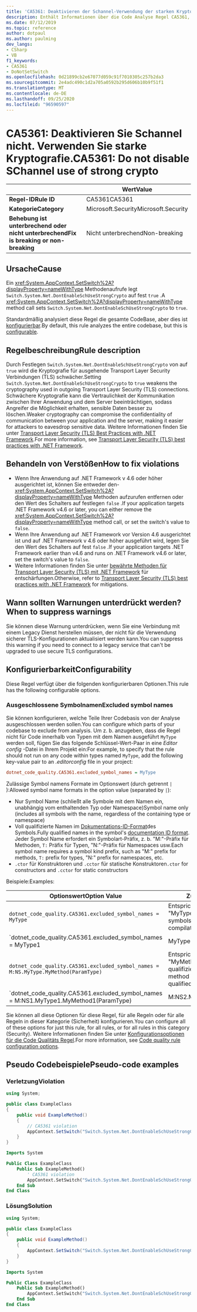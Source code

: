 ```yaml
---
title: 'CA5361: Deaktivieren der Schannel-Verwendung der starken Kryptografie (Code Analyse)'
description: Enthält Informationen über die Code Analyse Regel CA5361, einschließlich der Gründe, der Behebung von Verstößen und der Zeit, zu der Sie unterdrückt werden soll.
ms.date: 07/12/2019
ms.topic: reference
author: dotpaul
ms.author: paulming
dev_langs:
- CSharp
- VB
f1_keywords:
- CA5361
- DoNotSetSwitch
ms.openlocfilehash: 0d21899cb2e67077d059c91f7010305c257b2da3
ms.sourcegitcommit: 2e4adc490c1d2a705a0592b295d606b10b9f51f1
ms.translationtype: MT
ms.contentlocale: de-DE
ms.lasthandoff: 09/25/2020
ms.locfileid: "96590597"
---
```

# <a name="ca5361-do-not-disable-schannel-use-of-strong-crypto"></a><span data-ttu-id="ed66e-103">CA5361: Deaktivieren Sie Schannel nicht. Verwenden Sie starke Kryptografie.</span><span class="sxs-lookup"><span data-stu-id="ed66e-103">CA5361: Do not disable SChannel use of strong crypto</span></span>

| | <span data-ttu-id="ed66e-104">Wert</span><span class="sxs-lookup"><span data-stu-id="ed66e-104">Value</span></span> |
|-|-|
| <span data-ttu-id="ed66e-105">**Regel-ID**</span><span class="sxs-lookup"><span data-stu-id="ed66e-105">**Rule ID**</span></span> |<span data-ttu-id="ed66e-106">CA5361</span><span class="sxs-lookup"><span data-stu-id="ed66e-106">CA5361</span></span>|
| <span data-ttu-id="ed66e-107">**Kategorie**</span><span class="sxs-lookup"><span data-stu-id="ed66e-107">**Category**</span></span> |<span data-ttu-id="ed66e-108">Microsoft.Security</span><span class="sxs-lookup"><span data-stu-id="ed66e-108">Microsoft.Security</span></span>|
| <span data-ttu-id="ed66e-109">**Behebung ist unterbrechend oder nicht unterbrechend**</span><span class="sxs-lookup"><span data-stu-id="ed66e-109">**Fix is breaking or non-breaking**</span></span> |<span data-ttu-id="ed66e-110">Nicht unterbrechend</span><span class="sxs-lookup"><span data-stu-id="ed66e-110">Non-breaking</span></span>|

## <a name="cause"></a><span data-ttu-id="ed66e-111">Ursache</span><span class="sxs-lookup"><span data-stu-id="ed66e-111">Cause</span></span>

<span data-ttu-id="ed66e-112">Ein <xref:System.AppContext.SetSwitch%2A?displayProperty=nameWithType> Methodenaufrufe legt `Switch.System.Net.DontEnableSchUseStrongCrypto` auf fest `true` .</span><span class="sxs-lookup"><span data-stu-id="ed66e-112">A <xref:System.AppContext.SetSwitch%2A?displayProperty=nameWithType> method call sets `Switch.System.Net.DontEnableSchUseStrongCrypto` to `true`.</span></span>

<span data-ttu-id="ed66e-113">Standardmäßig analysiert diese Regel die gesamte CodeBase, aber dies ist [konfigurierbar](#configurability).</span><span class="sxs-lookup"><span data-stu-id="ed66e-113">By default, this rule analyzes the entire codebase, but this is [configurable](#configurability).</span></span>

## <a name="rule-description"></a><span data-ttu-id="ed66e-114">Regelbeschreibung</span><span class="sxs-lookup"><span data-stu-id="ed66e-114">Rule description</span></span>

<span data-ttu-id="ed66e-115">Durch Festlegen `Switch.System.Net.DontEnableSchUseStrongCrypto` von auf `true` wird die Kryptografie für ausgehende Transport Layer Security Verbindungen (TLS) schwächer.</span><span class="sxs-lookup"><span data-stu-id="ed66e-115">Setting `Switch.System.Net.DontEnableSchUseStrongCrypto` to `true` weakens the cryptography used in outgoing Transport Layer Security (TLS) connections.</span></span> <span data-ttu-id="ed66e-116">Schwächere Kryptografie kann die Vertraulichkeit der Kommunikation zwischen Ihrer Anwendung und dem Server beeinträchtigen, sodass Angreifer die Möglichkeit erhalten, sensible Daten besser zu löschen.</span><span class="sxs-lookup"><span data-stu-id="ed66e-116">Weaker cryptography can compromise the confidentiality of communication between your application and the server, making it easier for attackers to eavesdrop sensitive data.</span></span> <span data-ttu-id="ed66e-117">Weitere Informationen finden Sie unter [Transport Layer Security (TLS) Best Practices with .NET Framework](../../../framework/network-programming/tls.md#switchsystemnetdontenableschusestrongcrypto).</span><span class="sxs-lookup"><span data-stu-id="ed66e-117">For more information, see [Transport Layer Security (TLS) best practices with .NET Framework](../../../framework/network-programming/tls.md#switchsystemnetdontenableschusestrongcrypto).</span></span>

## <a name="how-to-fix-violations"></a><span data-ttu-id="ed66e-118">Behandeln von Verstößen</span><span class="sxs-lookup"><span data-stu-id="ed66e-118">How to fix violations</span></span>

- <span data-ttu-id="ed66e-119">Wenn Ihre Anwendung auf .NET Framework v 4.6 oder höher ausgerichtet ist, können Sie entweder den- <xref:System.AppContext.SetSwitch%2A?displayProperty=nameWithType> Methoden aufzurufen entfernen oder den Wert des Schalters auf festlegen `false` .</span><span class="sxs-lookup"><span data-stu-id="ed66e-119">If your application targets .NET Framework v4.6 or later, you can either remove the <xref:System.AppContext.SetSwitch%2A?displayProperty=nameWithType> method call, or set the switch's value to `false`.</span></span>
- <span data-ttu-id="ed66e-120">Wenn Ihre Anwendung auf .NET Framework vor Version 4.6 ausgerichtet ist und auf .NET Framework v 4.6 oder höher ausgeführt wird, legen Sie den Wert des Schalters auf fest `false` .</span><span class="sxs-lookup"><span data-stu-id="ed66e-120">If your application targets .NET Framework earlier than v4.6 and runs on .NET Framework v4.6 or later, set the switch's value to `false`.</span></span>
- <span data-ttu-id="ed66e-121">Weitere Informationen finden Sie unter [bewährte Methoden für Transport Layer Security (TLS) mit .NET Framework](../../../framework/network-programming/tls.md) für entschärfungen.</span><span class="sxs-lookup"><span data-stu-id="ed66e-121">Otherwise, refer to [Transport Layer Security (TLS) best practices with .NET Framework](../../../framework/network-programming/tls.md) for mitigations.</span></span>

## <a name="when-to-suppress-warnings"></a><span data-ttu-id="ed66e-122">Wann sollten Warnungen unterdrückt werden?</span><span class="sxs-lookup"><span data-stu-id="ed66e-122">When to suppress warnings</span></span>

<span data-ttu-id="ed66e-123">Sie können diese Warnung unterdrücken, wenn Sie eine Verbindung mit einem Legacy Dienst herstellen müssen, der nicht für die Verwendung sicherer TLS-Konfigurationen aktualisiert werden kann.</span><span class="sxs-lookup"><span data-stu-id="ed66e-123">You can suppress this warning if you need to connect to a legacy service that can't be upgraded to use secure TLS configurations.</span></span>

## <a name="configurability"></a><span data-ttu-id="ed66e-124">Konfigurierbarkeit</span><span class="sxs-lookup"><span data-stu-id="ed66e-124">Configurability</span></span>

<span data-ttu-id="ed66e-125">Diese Regel verfügt über die folgenden konfigurierbaren Optionen.</span><span class="sxs-lookup"><span data-stu-id="ed66e-125">This rule has the following configurable options.</span></span>

### <a name="excluded-symbol-names"></a><span data-ttu-id="ed66e-126">Ausgeschlossene Symbolnamen</span><span class="sxs-lookup"><span data-stu-id="ed66e-126">Excluded symbol names</span></span>

<span data-ttu-id="ed66e-127">Sie können konfigurieren, welche Teile Ihrer Codebasis von der Analyse ausgeschlossen werden sollen.</span><span class="sxs-lookup"><span data-stu-id="ed66e-127">You can configure which parts of your codebase to exclude from analysis.</span></span> <span data-ttu-id="ed66e-128">Um z. b. anzugeben, dass die Regel nicht für Code innerhalb von Typen mit dem Namen ausgeführt `MyType` werden soll, fügen Sie das folgende Schlüssel-Wert-Paar in eine *Editor config* -Datei in Ihrem Projekt ein:</span><span class="sxs-lookup"><span data-stu-id="ed66e-128">For example, to specify that the rule should not run on any code within types named `MyType`, add the following key-value pair to an *.editorconfig* file in your project:</span></span>

```ini
dotnet_code_quality.CA5361.excluded_symbol_names = MyType
```

<span data-ttu-id="ed66e-129">Zulässige Symbol namens Formate im Optionswert (durch getrennt `|` ):</span><span class="sxs-lookup"><span data-stu-id="ed66e-129">Allowed symbol name formats in the option value (separated by `|`):</span></span>

- <span data-ttu-id="ed66e-130">Nur Symbol Name (schließt alle Symbole mit dem Namen ein, unabhängig vom enthaltenden Typ oder Namespace)</span><span class="sxs-lookup"><span data-stu-id="ed66e-130">Symbol name only (includes all symbols with the name, regardless of the containing type or namespace)</span></span>
- <span data-ttu-id="ed66e-131">Voll qualifizierte Namen im [Dokumentations-ID-Format](https://github.com/dotnet/csharplang/blob/master/spec/documentation-comments.md#id-string-format)des Symbols.</span><span class="sxs-lookup"><span data-stu-id="ed66e-131">Fully qualified names in the symbol's [documentation ID format](https://github.com/dotnet/csharplang/blob/master/spec/documentation-comments.md#id-string-format).</span></span> <span data-ttu-id="ed66e-132">Jeder Symbol Name erfordert ein Symbolart-Präfix, z. b. "M:"-Präfix für Methoden, `T:` Präfix für Typen, "N:"-Präfix für Namespaces usw.</span><span class="sxs-lookup"><span data-stu-id="ed66e-132">Each symbol name requires a symbol kind prefix, such as "M:" prefix for methods, `T:` prefix for types, "N:" prefix for namespaces, etc.</span></span>
- <span data-ttu-id="ed66e-133">`.ctor` für Konstruktoren und `.cctor` für statische Konstruktoren</span><span class="sxs-lookup"><span data-stu-id="ed66e-133">`.ctor` for constructors and `.cctor` for static constructors</span></span>

<span data-ttu-id="ed66e-134">Beispiele:</span><span class="sxs-lookup"><span data-stu-id="ed66e-134">Examples:</span></span>

| <span data-ttu-id="ed66e-135">Optionswert</span><span class="sxs-lookup"><span data-stu-id="ed66e-135">Option Value</span></span> | <span data-ttu-id="ed66e-136">Zusammenfassung</span><span class="sxs-lookup"><span data-stu-id="ed66e-136">Summary</span></span> |
| --- | --- |
|`dotnet_code_quality.CA5361.excluded_symbol_names = MyType` | <span data-ttu-id="ed66e-137">Entspricht allen Symbolen mit dem Namen "MyType" in der Kompilierung.</span><span class="sxs-lookup"><span data-stu-id="ed66e-137">Matches all symbols named 'MyType' in the compilation</span></span>
|`dotnet_code_quality.CA5361.excluded_symbol_names = MyType1|MyType2` | <span data-ttu-id="ed66e-138">Entspricht allen Symbolen mit dem Namen "MyType1" oder "MyType2" in der Kompilierung.</span><span class="sxs-lookup"><span data-stu-id="ed66e-138">Matches all symbols named either 'MyType1' or 'MyType2' in the compilation</span></span>
|`dotnet_code_quality.CA5361.excluded_symbol_names = M:NS.MyType.MyMethod(ParamType)` | <span data-ttu-id="ed66e-139">Entspricht der bestimmten Methode "MyMethod" mit der angegebenen voll qualifizierten Signatur.</span><span class="sxs-lookup"><span data-stu-id="ed66e-139">Matches specific method 'MyMethod' with given fully qualified signature</span></span>
|`dotnet_code_quality.CA5361.excluded_symbol_names = M:NS1.MyType1.MyMethod1(ParamType)|M:NS2.MyType2.MyMethod2(ParamType)` | <span data-ttu-id="ed66e-140">Entspricht den spezifischen Methoden "MyMethod1" und "MyMethod2" mit der entsprechenden voll qualifizierten Signatur.</span><span class="sxs-lookup"><span data-stu-id="ed66e-140">Matches specific methods 'MyMethod1' and 'MyMethod2' with respective fully qualified signature</span></span>

<span data-ttu-id="ed66e-141">Sie können all diese Optionen für diese Regel, für alle Regeln oder für alle Regeln in dieser Kategorie (Sicherheit) konfigurieren.</span><span class="sxs-lookup"><span data-stu-id="ed66e-141">You can configure all of these options for just this rule, for all rules, or for all rules in this category (Security).</span></span> <span data-ttu-id="ed66e-142">Weitere Informationen finden Sie unter [Konfigurationsoptionen für die Code Qualitäts Regel](../code-quality-rule-options.md).</span><span class="sxs-lookup"><span data-stu-id="ed66e-142">For more information, see [Code quality rule configuration options](../code-quality-rule-options.md).</span></span>

## <a name="pseudo-code-examples"></a><span data-ttu-id="ed66e-143">Pseudo Codebeispiele</span><span class="sxs-lookup"><span data-stu-id="ed66e-143">Pseudo-code examples</span></span>

### <a name="violation"></a><span data-ttu-id="ed66e-144">Verletzung</span><span class="sxs-lookup"><span data-stu-id="ed66e-144">Violation</span></span>

```csharp
using System;

public class ExampleClass
{
    public void ExampleMethod()
    {
        // CA5361 violation
        AppContext.SetSwitch("Switch.System.Net.DontEnableSchUseStrongCrypto", true);
    }
}
```

```vb
Imports System

Public Class ExampleClass
    Public Sub ExampleMethod()
        ' CA5361 violation
        AppContext.SetSwitch("Switch.System.Net.DontEnableSchUseStrongCrypto", true)
    End Sub
End Class
```

### <a name="solution"></a><span data-ttu-id="ed66e-145">Lösung</span><span class="sxs-lookup"><span data-stu-id="ed66e-145">Solution</span></span>

```csharp
using System;

public class ExampleClass
{
    public void ExampleMethod()
    {
        AppContext.SetSwitch("Switch.System.Net.DontEnableSchUseStrongCrypto", false);
    }
}
```

```vb
Imports System

Public Class ExampleClass
    Public Sub ExampleMethod()
        AppContext.SetSwitch("Switch.System.Net.DontEnableSchUseStrongCrypto", false)
    End Sub
End Class
```
